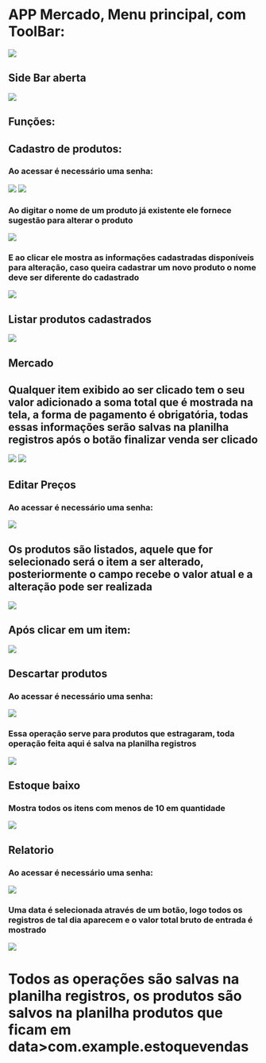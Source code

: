 <h1> APP Mercado, Menu principal, com ToolBar: </h1>
<img src="https://github.com/user-attachments/assets/3f1dd958-589c-4f0e-a087-b364458543bf">
<h2> Side Bar aberta</h2>
<img src="https://github.com/user-attachments/assets/a00ab2ab-4077-4806-91ce-c34b222f8be8">
<h2> Funções: </h2>
<h2> Cadastro de produtos:</h2>
<h3> Ao acessar é necessário uma senha:</h3>
<img src="https://github.com/user-attachments/assets/865fae52-b9b0-4977-a632-4b3acc6079f3">
<img src="https://github.com/user-attachments/assets/438440b6-f44f-4be8-8f7e-5ec35068eafb">

<h3> Ao digitar o nome de um produto já existente ele fornece sugestão para alterar o produto</h3>
<img src="https://github.com/user-attachments/assets/098181e7-66d0-4f68-ad55-b011be4f1a6b">
<h3> E ao clicar ele mostra as informações cadastradas disponíveis para alteração, caso queira cadastrar um novo produto o nome deve ser diferente do cadastrado</h3>
<img src="https://github.com/user-attachments/assets/7deef825-ef14-45f7-9949-0a282be3d326">
<h2> Listar produtos cadastrados</h2>
<img src="https://github.com/user-attachments/assets/3dc2cac7-3b50-4887-86be-12e31da4dde5">
<h2> Mercado</h2>
<h2> Qualquer item exibido ao ser clicado tem o seu valor adicionado a soma total que é mostrada na tela, a forma de pagamento é obrigatória, todas essas informações serão salvas na planilha registros após o botão finalizar venda ser clicado</h2>
<img src="https://github.com/user-attachments/assets/5204799c-7fc7-4322-8f1e-1b27715d7802">
<img src="https://github.com/user-attachments/assets/e808785c-aede-4d73-80a6-c2db9824e0a1">
<h2> Editar Preços</h2>
<h3> Ao acessar é necessário uma senha:</h3>
<img src="https://github.com/user-attachments/assets/865fae52-b9b0-4977-a632-4b3acc6079f3">
<h2> Os produtos são listados, aquele que for selecionado será o item a ser alterado, posteriormente o campo recebe o valor atual e a alteração pode ser realizada</h2>
<img src="https://github.com/user-attachments/assets/1b79a6da-05a7-4cd3-932f-189bd770b933">

<h2> Após clicar em um item: </h2>
<img src="https://github.com/user-attachments/assets/0fe32881-97e5-492d-8c9e-3bcf3faada5d">
<h2> Descartar produtos </h2>
<h3> Ao acessar é necessário uma senha:</h3>
<img src="https://github.com/user-attachments/assets/865fae52-b9b0-4977-a632-4b3acc6079f3">
<h3> Essa operação serve para produtos que estragaram, toda operação feita aqui é salva na planilha registros</h3>
<img src="https://github.com/user-attachments/assets/3cf0fd59-66e0-48bf-98c3-5e2e7489853d"> 
<h2> Estoque baixo</h2>
<h3>Mostra todos os itens com menos de 10 em quantidade</h3>
<img src="https://github.com/user-attachments/assets/cfa5cdd6-9ae1-4683-9dda-3d6adec1befc">
<h2> Relatorio </h2>
<h3> Ao acessar é necessário uma senha:</h3>
<img src="https://github.com/user-attachments/assets/865fae52-b9b0-4977-a632-4b3acc6079f3">
<h3> Uma data é selecionada através de um botão, logo todos os registros de tal dia aparecem e o valor total bruto de entrada é mostrado</h3>
<img src="https://github.com/user-attachments/assets/2d67ea92-70bb-4c98-9978-9e50d4aea0a8">

<h1> Todos as operações são salvas na planilha registros, os produtos são salvos na planilha produtos que ficam em data>com.example.estoquevendas</h1>


